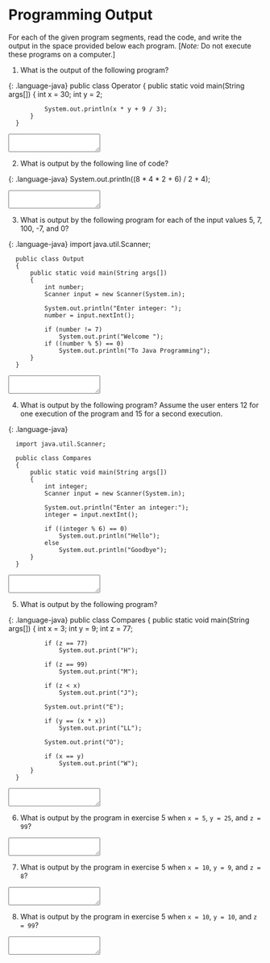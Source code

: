 # Programming Output

For each of the given program segments, read the code, and write the output in the space provided below each program. [*Note:* Do not execute these programs on a computer.]

1. What is the output of the following program?
  
  {: .language-java}
      public class Operator
      {
          public static void main(String args[])
          {
              int x = 30;
              int y = 2;
              
              System.out.println(x * y + 9 / 3);
          }
      }
  
  <textarea name="output-01"></textarea>
  
2. What is output by the following line of code?
  
  {: .language-java}
      System.out.println((8 * 4 * 2 + 6) / 2 + 4);
  
  <textarea name="output-02"></textarea>
  
3. What is output by the following program for each of the input values 5, 7, 100, -7, and 0?
  
  {: .language-java}
      import java.util.Scanner;
      
      public class Output
      {
          public static void main(String args[])
          {
              int number;
              Scanner input = new Scanner(System.in);
              
              System.out.println("Enter integer: ");
              number = input.nextInt();
              
              if (number != 7)
                  System.out.print("Welcome ");
              if ((number % 5) == 0)
                  System.out.println("To Java Programming");
          }
      }
  
  <textarea name="output-03"></textarea>
  
4. What is output by the following program? Assume the user enters 12 for one execution of the program and 15 for a second execution.
  
  {: .language-java}
  
      import java.util.Scanner;
      
      public class Compares
      {
          public static void main(String args[])
          {
              int integer;
              Scanner input = new Scanner(System.in);
              
              System.out.println("Enter an integer:");
              integer = input.nextInt();
              
              if ((integer % 6) == 0)
                  System.out.println("Hello");
              else
                  System.out.println("Goodbye");
          }
      }
  
  <textarea name="output-04"></textarea>
  
5. What is output by the following program?
  
  {: .language-java}
      public class Compares
      {
          public static void main(String args[])
          {
              int x = 3;
              int y = 9;
              int z = 77;
              
              if (z == 77)
                  System.out.print("H");
              
              if (z == 99)
                  System.out.print("M");
              
              if (z < x)
                  System.out.print("J");
              
              System.out.print("E");
              
              if (y == (x * x))
                  System.out.print("LL");
              
              System.out.print("O");
              
              if (x == y)
                  System.out.print("W");
          }
      }
  
  <textarea name="output-05"></textarea>
  
6. What is output by the program in exercise 5 when `x = 5`, `y = 25`, and `z = 99`?
  <textarea name="output-06"></textarea>
  
7. What is output by the program in exercise 5 when `x = 10`, `y = 9`, and `z = 8`?
  <textarea name="output-07"></textarea>
  
8. What is output by the program in exercise 5 when `x = 10`, `y = 10`, and `z = 99`?
  <textarea name="output-08"></textarea>

